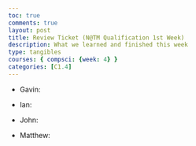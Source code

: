 ```yaml
---
toc: true
comments: true
layout: post
title: Review Ticket (N@TM Qualification 1st Week)
description: What we learned and finished this week
type: tangibles
courses: { compsci: {week: 4} }
categories: [C1.4]
---
```


- Gavin:

- Ian:

- John:

- Matthew: